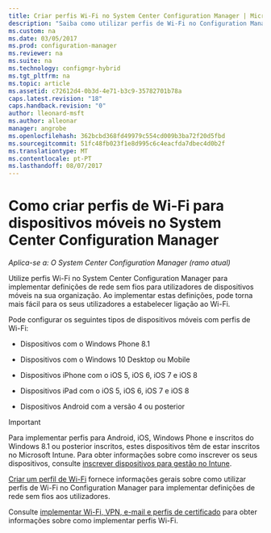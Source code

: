 ```yaml
---
title: Criar perfis Wi-Fi no System Center Configuration Manager | Microsoft Docs
description: "Saiba como utilizar perfis de Wi-Fi no Configuration Manager para implementar definições de rede sem fios para utilizadores de dispositivos móveis na sua organização."
ms.custom: na
ms.date: 03/05/2017
ms.prod: configuration-manager
ms.reviewer: na
ms.suite: na
ms.technology: configmgr-hybrid
ms.tgt_pltfrm: na
ms.topic: article
ms.assetid: c72612d4-0b3d-4e71-b3c9-35782701b78a
caps.latest.revision: "18"
caps.handback.revision: "0"
author: lleonard-msft
ms.author: alleonar
manager: angrobe
ms.openlocfilehash: 362bcbd368fd49979c554cd009b3ba72f20d5fbd
ms.sourcegitcommit: 51fc48fb023f1e8d995c6c4eacfda7dbec4d0b2f
ms.translationtype: MT
ms.contentlocale: pt-PT
ms.lasthandoff: 08/07/2017
---
```

# <a name="how-to-create-wi-fi-profiles-for-mobile-devices-in-system-center-configuration-manager"></a>Como criar perfis de Wi-Fi para dispositivos móveis no System Center Configuration Manager

*Aplica-se a: O System Center Configuration Manager (ramo atual)*

Utilize perfis Wi-Fi no System Center Configuration Manager para implementar definições de rede sem fios para utilizadores de dispositivos móveis na sua organização. Ao implementar estas definições, pode torna mais fácil para os seus utilizadores a estabelecer ligação ao Wi-Fi.  

Pode configurar os seguintes tipos de dispositivos móveis com perfis de Wi-Fi:  

-   Dispositivos com o Windows Phone 8.1  

-   Dispositivos com o Windows 10 Desktop ou Mobile  

-   Dispositivos iPhone com o iOS 5, iOS 6, iOS 7 e iOS 8  

-   Dispositivos iPad com o iOS 5, iOS 6, iOS 7 e iOS 8  

-   Dispositivos Android com a versão 4 ou posterior

> [!IMPORTANT]  
>  Para implementar perfis para Android, iOS, Windows Phone e inscritos do Windows 8.1 ou posterior inscritos, estes dispositivos têm de estar inscritos no Microsoft Intune. Para obter informações sobre como inscrever os seus dispositivos, consulte [inscrever dispositivos para gestão no Intune](https://docs.microsoft.com/intune/deploy-use/enroll-devices-in-microsoft-intune).  

[Criar um perfil de Wi-Fi](../../protect/deploy-use/create-wifi-profiles.md#create-a-wi-fi-profile) fornece informações gerais sobre como utilizar perfis de Wi-Fi no Configuration Manager para implementar definições de rede sem fios aos utilizadores.

Consulte [implementar Wi-Fi, VPN, e-mail e perfis de certificado](../../protect/deploy-use/deploy-wifi-vpn-email-cert-profiles.md) para obter informações sobre como implementar perfis Wi-Fi.
